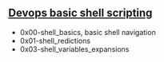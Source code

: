 ## <ins>Devops basic shell scripting</ins>
* 0x00-shell_basics, basic shell navigation
* 0x01-shell_redictions
* 0x03-shell_variables_expansions
